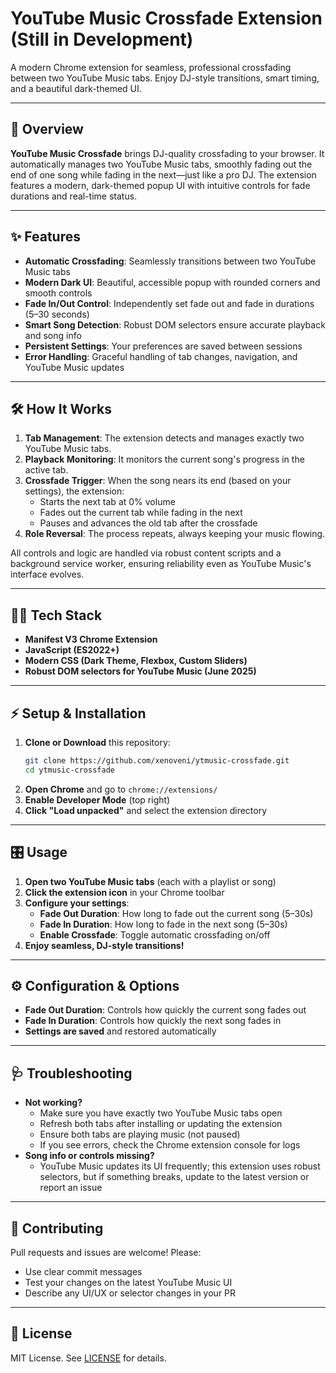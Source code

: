 # YouTube Music Crossfade Extension (Still in Development)

A modern Chrome extension for seamless, professional crossfading between two YouTube Music tabs. Enjoy DJ-style transitions, smart timing, and a beautiful dark-themed UI.

---

## 🚀 Overview

**YouTube Music Crossfade** brings DJ-quality crossfading to your browser. It automatically manages two YouTube Music tabs, smoothly fading out the end of one song while fading in the next—just like a pro DJ. The extension features a modern, dark-themed popup UI with intuitive controls for fade durations and real-time status.

---

## ✨ Features

- **Automatic Crossfading**: Seamlessly transitions between two YouTube Music tabs
- **Modern Dark UI**: Beautiful, accessible popup with rounded corners and smooth controls
- **Fade In/Out Control**: Independently set fade out and fade in durations (5–30 seconds)
- **Smart Song Detection**: Robust DOM selectors ensure accurate playback and song info
- **Persistent Settings**: Your preferences are saved between sessions
- **Error Handling**: Graceful handling of tab changes, navigation, and YouTube Music updates

---

## 🛠️ How It Works

1. **Tab Management**: The extension detects and manages exactly two YouTube Music tabs.
2. **Playback Monitoring**: It monitors the current song's progress in the active tab.
3. **Crossfade Trigger**: When the song nears its end (based on your settings), the extension:
   - Starts the next tab at 0% volume
   - Fades out the current tab while fading in the next
   - Pauses and advances the old tab after the crossfade
4. **Role Reversal**: The process repeats, always keeping your music flowing.

All controls and logic are handled via robust content scripts and a background service worker, ensuring reliability even as YouTube Music's interface evolves.

---

## 🧑‍💻 Tech Stack

- **Manifest V3 Chrome Extension**
- **JavaScript (ES2022+)**
- **Modern CSS (Dark Theme, Flexbox, Custom Sliders)**
- **Robust DOM selectors for YouTube Music (June 2025)**

---

## ⚡ Setup & Installation

1. **Clone or Download** this repository:
   ```sh
   git clone https://github.com/xenoveni/ytmusic-crossfade.git
   cd ytmusic-crossfade
   ```
2. **Open Chrome** and go to `chrome://extensions/`
3. **Enable Developer Mode** (top right)
4. **Click "Load unpacked"** and select the extension directory

---

## 🎛️ Usage

1. **Open two YouTube Music tabs** (each with a playlist or song)
2. **Click the extension icon** in your Chrome toolbar
3. **Configure your settings**:
   - **Fade Out Duration**: How long to fade out the current song (5–30s)
   - **Fade In Duration**: How long to fade in the next song (5–30s)
   - **Enable Crossfade**: Toggle automatic crossfading on/off
4. **Enjoy seamless, DJ-style transitions!**

---

## ⚙️ Configuration & Options

- **Fade Out Duration**: Controls how quickly the current song fades out
- **Fade In Duration**: Controls how quickly the next song fades in
- **Settings are saved** and restored automatically

---

## 🩺 Troubleshooting

- **Not working?**
  - Make sure you have exactly two YouTube Music tabs open
  - Refresh both tabs after installing or updating the extension
  - Ensure both tabs are playing music (not paused)
  - If you see errors, check the Chrome extension console for logs
- **Song info or controls missing?**
  - YouTube Music updates its UI frequently; this extension uses robust selectors, but if something breaks, update to the latest version or report an issue

---

## 🤝 Contributing

Pull requests and issues are welcome! Please:
- Use clear commit messages
- Test your changes on the latest YouTube Music UI
- Describe any UI/UX or selector changes in your PR

---

## 📄 License

MIT License. See [LICENSE](LICENSE) for details. 
